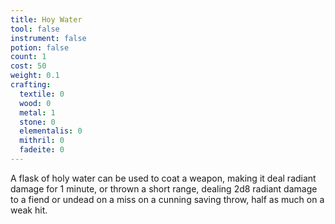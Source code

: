 ```yaml
---
title: Hoy Water
tool: false
instrument: false
potion: false
count: 1
cost: 50
weight: 0.1
crafting:
  textile: 0
  wood: 0
  metal: 1
  stone: 0
  elementalis: 0
  mithril: 0
  fadeite: 0
---
```


A flask of holy water can be used to coat a weapon, making it deal radiant damage for 1 minute, or thrown a short range, dealing 2d8 radiant damage to a fiend or undead on a miss on a cunning saving throw, half as much on a weak hit.
